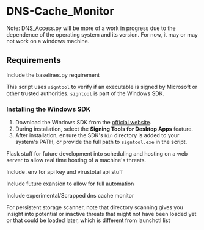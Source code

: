 # DNS-Cache_Monitor
Note: DNS_Access.py will be more of a work in progress due to the dependence of the operating
system and its version. For now, it may or may not work on a windows machine.

## Requirements
Include the baselines.py requirement

This script uses `signtool` to verify if an executable is signed by Microsoft or other trusted authorities. `signtool` is part of the Windows SDK.

### Installing the Windows SDK
1. Download the Windows SDK from the [official website](https://developer.microsoft.com/en-us/windows/downloads/windows-sdk/).
2. During installation, select the **Signing Tools for Desktop Apps** feature.
3. After installation, ensure the SDK's `bin` directory is added to your system's PATH, or provide the full path to `signtool.exe` in the script.

Flask stuff for future development into scheduling and hosting on a web server to allow
real time hosting of a machine's threats.

Include .env for api key and virustotal api stuff

Include future exansion to allow for full automation

Include experimental/Scrapped dns cache monitor

For persistent storage scanner, note that directory scanning gives you insight into potential or inactive threats that might not have been loaded yet or that could be loaded later, which is different from launchctl list